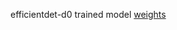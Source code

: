 efficientdet-d0 trained model [weights](https://drive.google.com/file/d/1SB_n4aynjQ5paOltExlJ6vrRMQCtnumL/view?usp=drivesdk)

